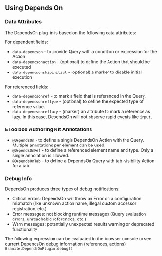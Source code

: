 <!--
layout: md-content
title: Usage
order: 2
-->
## Using Depends On

### Data Attributes

The DependsOn plug-in is based on the following data attributes:

For dependent fields:

* `data-dependson` - to provide Query with a condition or expression for the Action
* `data-dependsonaction` - (optional) to define the Action that should be executed
* `data-dependsonskipinitial` - (optional) a marker to disable initial execution

For referenced fields:

* `data-dependsonref` - to mark a field that is referenced in the Query.
* `data-dependsonreftype` - (optional) to define the expected type of reference value.
* `data-dependsonreflazy` - (marker) an attribute to mark a reference as lazy. In this case, DependsOn will not observe rapid events like `input`.

### EToolbox Authoring Kit Annotations

* `@DependsOn` - to define a single DependsOn Action with the Query. Multiple annotations per element can be used.
* `@DependsOnRef` - to define a referenced element name and type. Only a single annotation is allowed.
* `@DependsOnTab` - to define a DependsOn Query with tab-visibility Action for a tab.


### Debug Info

DependsOn produces three types of debug notifications:

- Critical errors: DependsOn will throw an Error on a configuration mismatch (like unknown action name, illegal custom accessor registration, etc.)
- Error messages: not blocking runtime messages (Query evaluation errors, unreachable references, etc.)
- Warn messages: potentially unexpected results warning or deprecated functionality

The following expression can be evaluated in the browser console to see
current DependsOn debug information (references, actions): `Granite.DependsOnPlugin.debug()`

